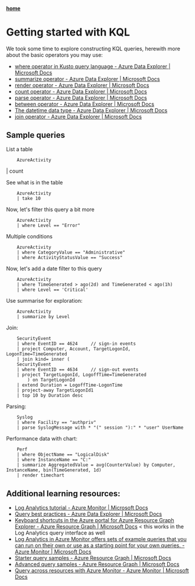 #### [home](README.md)

# Getting started with KQL

We took some time to explore constructing KQL queries, herewith more about the basic operators you may use:

*   [where operator in Kusto query language - Azure Data Explorer | Microsoft Docs](https://docs.microsoft.com/en-us/azure/data-explorer/kusto/query/whereoperator)
*   [summarize operator - Azure Data Explorer | Microsoft Docs](https://docs.microsoft.com/en-us/azure/data-explorer/kusto/query/summarizeoperator)
*   [render operator - Azure Data Explorer | Microsoft Docs](https://docs.microsoft.com/en-us/azure/data-explorer/kusto/query/renderoperator?pivots=azuremonitor)
*   [count operator - Azure Data Explorer | Microsoft Docs](https://docs.microsoft.com/en-us/azure/data-explorer/kusto/query/countoperator)
*   [parse operator - Azure Data Explorer | Microsoft Docs](https://docs.microsoft.com/en-us/azure/data-explorer/kusto/query/parseoperator)
*   [between operator - Azure Data Explorer | Microsoft Docs](https://docs.microsoft.com/en-us/azure/data-explorer/kusto/query/betweenoperator)
*   [The datetime data type - Azure Data Explorer | Microsoft Docs](https://docs.microsoft.com/en-us/azure/data-explorer/kusto/query/scalar-data-types/datetime)
*   [join operator - Azure Data Explorer | Microsoft Docs](https://docs.microsoft.com/en-us/azure/data-explorer/kusto/query/joinoperator?pivots=azuremonitor)

## Sample queries

List a table

        AzureActivity
| count 

See what is in the table

        AzureActivity
        | take 10


Now, let's filter this query a bit more

        AzureActivity
        | where Level == "Error"

Multiple conditions

        AzureActivity
        | where CategoryValue == "Administrative"
        | where ActivityStatusValue == "Success"


Now, let's add a date filter to this query

        AzureActivity
        | where TimeGenerated > ago(2d) and TimeGenerated < ago(1h)
        | where Level == 'Critical'

Use summarise for exploration:

        AzureActivity
        | summarize by Level


Join:

        SecurityEvent 
        | where EventID == 4624		// sign-in events
        | project Computer, Account, TargetLogonId, LogonTime=TimeGenerated
        | join kind= inner (
        SecurityEvent 
        | where EventID == 4634		// sign-out events
        | project TargetLogonId, LogoffTime=TimeGenerated
            ) on TargetLogonId
        | extend Duration = LogoffTime-LogonTime
        | project-away TargetLogonId1 
        | top 10 by Duration desc


Parsing:

        Syslog 
        | where Facility == "authpriv"
        | parse SyslogMessage with * "(" session "):" * "user" UserName


Performance data with chart:

        Perf
        | where ObjectName == "LogicalDisk"
        | where InstanceName == "C:"
        | summarize AggregatedValue = avg(CounterValue) by Computer, InstanceName, bin(TimeGenerated, 1d) 
        | render timechart 



## Additional learning resources:

*   [Log Analytics tutorial - Azure Monitor | Microsoft Docs](https://docs.microsoft.com/en-us/azure/azure-monitor/logs/log-analytics-tutorial)
*   [Query best practices - Azure Data Explorer | Microsoft Docs](https://docs.microsoft.com/en-us/azure/data-explorer/kusto/query/best-practices)
*   [Keyboard shortcuts in the Azure portal for Azure Resource Graph Explorer - Azure Resource Graph | Microsoft Docs](https://docs.microsoft.com/en-us/azure/governance/resource-graph/reference/keyboard-shortcuts) < this works in the Log Analytics query interface as well
*   [Log Analytics in Azure Monitor offers sets of example queries that you can run on their own or use as a starting point for your own queries. - Azure Monitor | Microsoft Docs](https://docs.microsoft.com/en-us/azure/azure-monitor/logs/example-queries)
*   [Starter query samples - Azure Resource Graph | Microsoft Docs](https://docs.microsoft.com/en-us/azure/governance/resource-graph/samples/starter?tabs=azure-cli)
*   [Advanced query samples - Azure Resource Graph | Microsoft Docs](https://docs.microsoft.com/en-us/azure/governance/resource-graph/samples/advanced?tabs=azure-cli)
*   [Query across resources with Azure Monitor - Azure Monitor | Microsoft Docs](https://docs.microsoft.com/en-us/azure/azure-monitor/logs/cross-workspace-query)